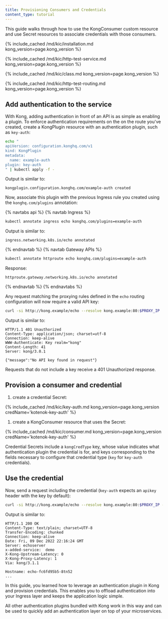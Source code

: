 ```yaml
---
title: Provisioning Consumers and Credentials
content_type: tutorial
---
```


This guide walks through how to use the KongConsumer custom
resource and use Secret resources to associate credentials with those
consumers.

{% include_cached /md/kic/installation.md kong_version=page.kong_version %}

{% include_cached /md/kic/http-test-service.md kong_version=page.kong_version %}

{% include_cached /md/kic/class.md kong_version=page.kong_version %}

{% include_cached /md/kic/http-test-routing.md kong_version=page.kong_version %}

## Add authentication to the service

With Kong, adding authentication in front of an API is as simple as
enabling a plugin. To enforce authentication requirements on the on the route
you've created, create a KongPlugin resource with an authentication plugin,
such as `key-auth`:

```bash
echo "
apiVersion: configuration.konghq.com/v1
kind: KongPlugin
metadata:
  name: example-auth
plugin: key-auth
" | kubectl apply -f -
```
Output is similar to:
```text
kongplugin.configuration.konghq.com/example-auth created
```

Now, associate this plugin with the previous Ingress rule you created
using the `konghq.com/plugins` annotation:

{% navtabs api %}
{% navtab Ingress %}
```bash
kubectl annotate ingress echo konghq.com/plugins=example-auth
```
Output is similar to:
```text
ingress.networking.k8s.io/echo annotated
```
{% endnavtab %}
{% navtab Gateway APIs %}
```bash
kubectl annotate httproute echo konghq.com/plugins=example-auth
```
Response:
```text
httproute.gateway.networking.k8s.io/echo annotated
```
{% endnavtab %}
{% endnavtabs %}

Any request matching the proxying rules defined in the `echo` routing
configuration will now require a valid API key:

```bash
curl -si http://kong.example/echo --resolve kong.example:80:$PROXY_IP
```
Output is similar to:
```
HTTP/1.1 401 Unauthorized
Content-Type: application/json; charset=utf-8
Connection: keep-alive
WWW-Authenticate: Key realm="kong"
Content-Length: 41
Server: kong/3.0.1

{"message":"No API key found in request"}
```

Requests that do not include a key receive a 401 Unauthorized response.

## Provision a consumer and credential

1. create a credential Secret:

{% include_cached /md/kic/key-auth.md kong_version=page.kong_version credName='kotenok-key-auth' %}

1. create a KongConsumer resource that uses the Secret:

{% include_cached /md/kic/consumer.md kong_version=page.kong_version credName='kotenok-key-auth' %}

  Credential Secrets include a `kongCredType` key, whose value indicates what authentication plugin the credential is for, and keys corresponding to the fields necessary to configure that credential type (`key` for `key-auth` credentials).

## Use the credential

Now, send a request including the credential (`key-auth` expects an `apikey`
header with the key by default):

```bash
curl -si http://kong.example/echo --resolve kong.example:80:$PROXY_IP -H "apikey: gav"
```
Output is similar to:
```text
HTTP/1.1 200 OK                
Content-Type: text/plain; charset=UTF-8
Transfer-Encoding: chunked
Connection: keep-alive
Date: Fri, 09 Dec 2022 22:16:24 GMT
Server: echoserver
x-added-service:  demo
X-Kong-Upstream-Latency: 0
X-Kong-Proxy-Latency: 1
Via: kong/3.1.1

Hostname: echo-fc6fd95b5-8tn52
...
```

In this guide, you learned how to leverage an authentication plugin in Kong
and provision credentials. This enables you to offload authentication into
your Ingress layer and keeps the application logic simple.

All other authentication plugins bundled with Kong work in this
way and can be used to quickly add an authentication layer on top of
your microservices.
